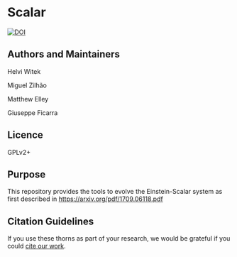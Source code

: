 # Scalar

[![DOI](https://zenodo.org/badge/DOI/10.5281/zenodo.3565475.svg)](https://doi.org/10.5281/zenodo.3565475)


## Authors and Maintainers

Helvi Witek

Miguel Zilhão

Matthew Elley

Giuseppe Ficarra


## Licence

GPLv2+


## Purpose

This repository provides the tools to evolve the Einstein-Scalar system as first described in https://arxiv.org/pdf/1709.06118.pdf



## Citation Guidelines

If you use these thorns as part of your research, we would be grateful if you
could [cite our work](https://bitbucket.org/canuda/scalar/src/master/manifest/canuda_scalar.bib).
